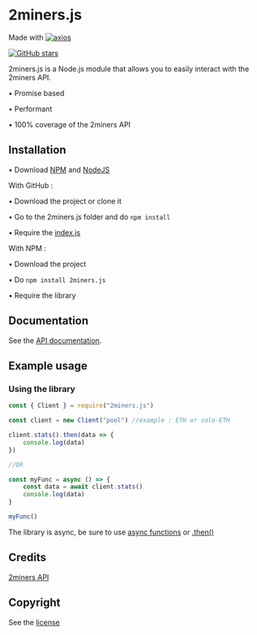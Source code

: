 # 2miners.js

Made with [![axios](https://img.shields.io/github/package-json/dependency-version/LockBlock-dev/2miners.js/axios)](https://www.npmjs.com/package/axios)

[![GitHub stars](https://img.shields.io/github/stars/LockBlock-dev/2miners.js.svg)](https://github.com/LockBlock-dev/2miners.js/stargazers)

2miners.js is a Node.js module that allows you to easily interact with the 2miners API.

• Promise based

• Performant

• 100% coverage of the 2miners API


## Installation

• Download [NPM](https://www.npmjs.com/get-npm) and [NodeJS](https://nodejs.org)

With GitHub :

• Download the project or clone it

• Go to the 2miners.js folder and do `npm install`

• Require the [index.js](/index.js)

With NPM :

• Download the project

• Do `npm install 2miners.js`

• Require the library


## Documentation

See the [API documentation](/API.md).


## Example usage

### Using the library

```js
const { Client } = require("2miners.js")

const client = new Client("pool") //example : ETH or solo-ETH

client.stats().then(data => {
    console.log(data)
})

//OR

const myFunc = async () => {
    const data = await client.stats()
    console.log(data)
}

myFunc()
```

The library is async, be sure to use [async functions](https://developer.mozilla.org/en-US/docs/Web/JavaScript/Reference/Statements/async_function#syntax) or [.then()](https://developer.mozilla.org/en-US/docs/Web/JavaScript/Reference/Global_Objects/Promise/then#syntax)


## Credits

[2miners API](https://apidoc.2miners.com/)


## Copyright

See the [license](/LICENSE)